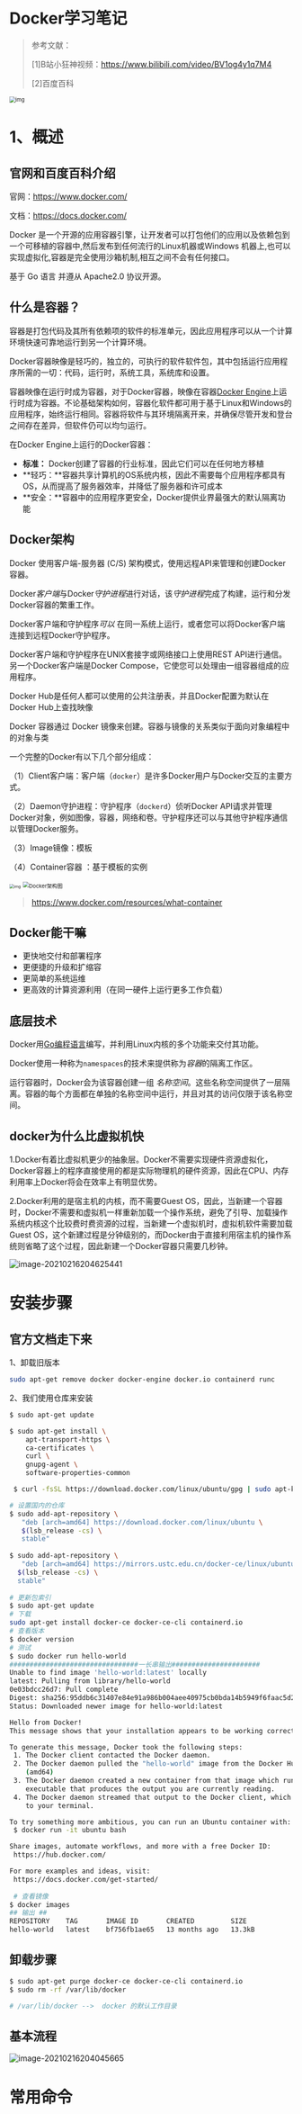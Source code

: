 # Docker学习笔记

> 参考文献：
>
> [1]B站小狂神视频：https://www.bilibili.com/video/BV1og4y1q7M4
>
> [2]百度百科

<img src="Docker学习笔记.assets/DockerconLive2021.png" alt="img" style="zoom:67%;" />

# 1、概述

## 官网和百度百科介绍

官网：https://www.docker.com/

文档：https://docs.docker.com/

Docker 是一个开源的应用容器引擎，让开发者可以打包他们的应用以及依赖包到一个可移植的容器中,然后发布到任何流行的Linux机器或Windows 机器上,也可以实现虚拟化,容器是完全使用沙箱机制,相互之间不会有任何接口。

基于 Go 语言 并遵从 Apache2.0 协议开源。

## 什么是容器？

容器是打包代码及其所有依赖项的软件的标准单元，因此应用程序可以从一个计算环境快速可靠地运行到另一个计算环境。

Docker容器映像是轻巧的，独立的，可执行的软件软件包，其中包括运行应用程序所需的一切：代码，运行时，系统工具，系统库和设置。

容器映像在运行时成为容器，对于Docker容器，映像在容器[Docker Engine](https://www.docker.com/products/container-runtime)上运行时成为容器。不论基础架构如何，容器化软件都可用于基于Linux和Windows的应用程序，始终运行相同。容器将软件与其环境隔离开来，并确保尽管开发和登台之间存在差异，但软件仍可以均匀运行。

在Docker Engine上运行的Docker容器：

- **标准：** Docker创建了容器的行业标准，因此它们可以在任何地方移植
- **轻巧：**容器共享计算机的OS系统内核，因此不需要每个应用程序都具有OS，从而提高了服务器效率，并降低了服务器和许可成本
- **安全：**容器中的应用程序更安全，Docker提供业界最强大的默认隔离功能

## Docker架构

Docker 使用客户端-服务器 (C/S) 架构模式，使用远程API来管理和创建Docker容器。

Docker*客户端*与Docker*守护进程*进行对话，该*守护进程*完成了构建，运行和分发Docker容器的繁重工作。

Docker客户端和守护程序*可以* 在同一系统上运行，或者您可以将Docker客户端连接到远程Docker守护程序。

Docker客户端和守护程序在UNIX套接字或网络接口上使用REST API进行通信。另一个Docker客户端是Docker Compose，它使您可以处理由一组容器组成的应用程序。

Docker Hub是任何人都可以使用的公共注册表，并且Docker配置为默认在Docker Hub上查找映像

Docker 容器通过 Docker 镜像来创建。容器与镜像的关系类似于面向对象编程中的对象与类

一个完整的Docker有以下几个部分组成：

（1）Client客户端：客户端（`docker`）是许多Docker用户与Docker交互的主要方式。

（2）Daemon守护进程：守护程序（`dockerd`）侦听Docker API请求并管理Docker对象，例如图像，容器，网络和卷。守护程序还可以与其他守护程序通信以管理Docker服务。

（3）Image镜像：模板

（4）Container容器 ：基于模板的实例

<img src="Docker学习笔记.assets/container-what-is-container.png" alt="img" style="zoom: 50%;" />



<img src="Docker学习笔记.assets/architecture.svg" alt="Docker架构图" style="zoom: 67%;" />

> https://www.docker.com/resources/what-container

## Docker能干嘛

- 更快地交付和部署程序
- 更便捷的升级和扩缩容
- 更简单的系统运维
- 更高效的计算资源利用（在同一硬件上运行更多工作负载）

## 底层技术

Docker用[Go编程语言](https://golang.org/)编写，并利用Linux内核的多个功能来交付其功能。

Docker使用一种称为`namespaces`的技术来提供称为*容器*的隔离工作区。

运行容器时，Docker会为该容器创建一组 *名称空间*。这些名称空间提供了一层隔离。容器的每个方面都在单独的名称空间中运行，并且对其的访问仅限于该名称空间。

## docker为什么比虚拟机快

1.Docker有着比虚拟机更少的抽象层。Docker不需要实现硬件资源虚拟化，Docker容器上的程序直接使用的都是实际物理机的硬件资源，因此在CPU、内存利用率上Docker将会在效率上有明显优势。

2.Docker利用的是宿主机的内核，而不需要Guest OS，因此，当新建一个容器时，Docker不需要和虚拟机一样重新加载一个操作系统，避免了引导、加载操作系统内核这个比较费时费资源的过程，当新建一个虚拟机时，虚拟机软件需要加载Guest OS，这个新建过程是分钟级别的，而Docker由于直接利用宿主机的操作系统则省略了这个过程，因此新建一个Docker容器只需要几秒钟。

![image-20210216204625441](Docker学习笔记.assets/image-20210216204625441.png)

# 安装步骤

## 官方文档走下来

1、卸载旧版本

```bash
sudo apt-get remove docker docker-engine docker.io containerd runc
```

2、我们使用仓库来安装

```bash
$ sudo apt-get update

$ sudo apt-get install \
    apt-transport-https \
    ca-certificates \
    curl \
    gnupg-agent \
    software-properties-common

 $ curl -fsSL https://download.docker.com/linux/ubuntu/gpg | sudo apt-key add -

# 设置国内的仓库
$ sudo add-apt-repository \
   "deb [arch=amd64] https://download.docker.com/linux/ubuntu \
   $(lsb_release -cs) \
   stable"
   
$ sudo add-apt-repository \
   "deb [arch=amd64] https://mirrors.ustc.edu.cn/docker-ce/linux/ubuntu/ \
  $(lsb_release -cs) \
  stable"
  
# 更新包索引
$ sudo apt-get update
# 下载
sudo apt-get install docker-ce docker-ce-cli containerd.io
# 查看版本
$ docker version
# 测试
$ sudo docker run hello-world
################################一长串输出######################
Unable to find image 'hello-world:latest' locally
latest: Pulling from library/hello-world
0e03bdcc26d7: Pull complete 
Digest: sha256:95ddb6c31407e84e91a986b004aee40975cb0bda14b5949f6faac5d2deadb4b9
Status: Downloaded newer image for hello-world:latest

Hello from Docker!
This message shows that your installation appears to be working correctly.

To generate this message, Docker took the following steps:
 1. The Docker client contacted the Docker daemon.
 2. The Docker daemon pulled the "hello-world" image from the Docker Hub.
    (amd64)
 3. The Docker daemon created a new container from that image which runs the
    executable that produces the output you are currently reading.
 4. The Docker daemon streamed that output to the Docker client, which sent it
    to your terminal.

To try something more ambitious, you can run an Ubuntu container with:
 $ docker run -it ubuntu bash

Share images, automate workflows, and more with a free Docker ID:
 https://hub.docker.com/

For more examples and ideas, visit:
 https://docs.docker.com/get-started/
 
 # 查看镜像
$ docker images
## 输出 ##
REPOSITORY    TAG       IMAGE ID       CREATED         SIZE
hello-world   latest    bf756fb1ae65   13 months ago   13.3kB

```

## 卸载步骤

```bash
$ sudo apt-get purge docker-ce docker-ce-cli containerd.io
$ sudo rm -rf /var/lib/docker

# /var/lib/docker -->  docker 的默认工作目录
```

## 基本流程

![image-20210216204045665](Docker学习笔记.assets/image-20210216204045665.png)



# 常用命令







